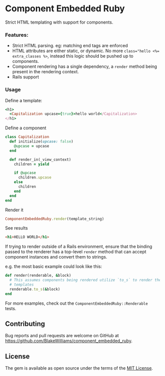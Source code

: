 # Component Embedded Ruby

Strict HTML templating with support for components.

### Features:

* Strict HTML parsing. eg: matching end tags are enforced
* HTML attributes are either static, or dynamic. No more `class="hello <%=
    extra_classes %>`, instead this logic should be pushed up to components.
* Component rendering has a single dependency, a `render` method being present
  in the rendering context.
* Rails support

### Usage

Define a template:

```ruby
<h1>
  <Capitalization upcase={true}>hello world</Capitalization>
</h1>
```

Define a component

```ruby
class Capitalization
  def initialize(upcase: false)
    @upcase = upcase
  end

  def render_in(_view_context)
    children = yield

    if @upcase
      children.upcase
    else
      children
    end
  end
end
```

Render it

```ruby
ComponentEmbeddedRuby.render(template_string)
```

See results


```html
<h1>HELLO WORLD</h1>
```

If trying to render outside of a Rails environment, ensure that the binding
passed to the renderer has a top-level `render` method that can accept component
instances and convert them to strings.


e.g. the most basic example could look like this:

```ruby
def render(renderable, &block)
  # This assumes components being rendered utilize `to_s` to render their
  # templates
  renderable.to_s(&block)
end
```

For more examples, check out the `ComponentEmbeddedRuby::Renderable` tests.

## Contributing

Bug reports and pull requests are welcome on GitHub at https://github.com/BlakeWilliams/component_embedded_ruby.

## License

The gem is available as open source under the terms of the [MIT License](https://opensource.org/licenses/MIT).
